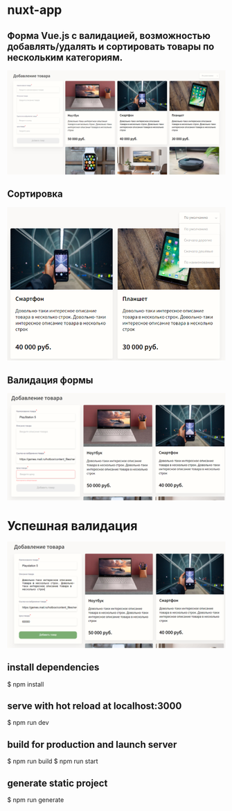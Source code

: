 # nuxt-app
## Форма Vue.js с валидацией, возможностью добавлять/удалять и сортировать товары по нескольким категориям.
![Untitled](static/readme/default.png)
## Сортировка
![Untitled](static/readme/sort.png)
## Валидация формы
![Untitled](static/readme/error.png)
# Успешная валидация
![Untitled](static/readme/success.png)

## install dependencies
$ npm install

## serve with hot reload at localhost:3000
$ npm run dev

## build for production and launch server
$ npm run build
$ npm run start

## generate static project
$ npm run generate


